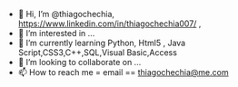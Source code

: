 - 👋 Hi, I’m @thiagochechia, https://www.linkedin.com/in/thiagochechia007/   ,     
- 👀 I’m interested in ...
- 🌱 I’m currently learning Python, Html5 , Java Script,CSS3,C++,SQL,Visual Basic,Access
- 💞️ I’m looking to collaborate on ...
- 📫 How to reach me = email ==     thiagochechia@me.com

<!---
thiagochechia/thiagochechia is a ✨ special ✨ repository because its `README.md` (this file) appears on your GitHub profile.
You can click the Preview link to take a look at your changes.
--->
